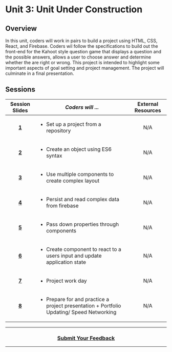 # Unit 3: Unit Under Construction

## Overview
In this unit, coders will work in pairs to build a project using HTML, CSS, React, and Firebase. Coders wil follow the specifications to build out the front-end for the Kahoot style question game that displays a question and the possible answers, allows a user to choose answer and determine whether the are right or wrong. This project is intended to highlight some important aspects of goal setting and project management. The project will culminate in a final presentation.

## Sessions 
|Session Slides|*Coders will ...*|External Resources|
|:-------:|-------|:-------:|
|[**1**]()|<ul><li>Set up a project from a repository</li></ul>|N/A|
|[**2**]()|<ul><li>Create an object using ES6 syntax</li></ul> |N/A|
|[**3**]()|<ul><li>Use multiple components to create complex layout</li></ul>|N/A|
|[**4**]()|<ul><li>Persist and read complex data from firebase</li></ul>|N/A|
|[**5**]()| <ul><li>Pass down properties through components</li></ul>|N/A|
|[**6**]()|<ul><li>Create component to react to a users input and update application state </li></ul>|N/A|
|[**7**]()| <ul><li>Project work day</li></ul>|N/A|
|[**8**]()| <ul><li>Prepare for and practice a project presentation + Portfolio Updating/ Speed Networking</li></ul>|N/A|

----
<h3 align="center"><a href="https://docs.google.com/forms/d/e/1FAIpQLSeLpI-m6UKvIxk97F8R1iidFRaYXJ3dfcUuIjx2Pz0WMfO1SA/viewform">Submit Your Feedback</a>  </h3>

----
